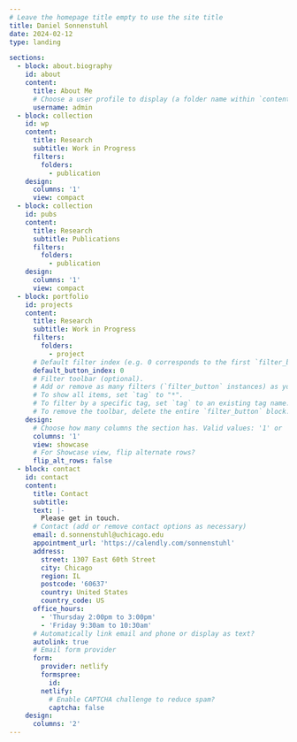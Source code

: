 ```yaml
---
# Leave the homepage title empty to use the site title
title: Daniel Sonnenstuhl
date: 2024-02-12
type: landing

sections:
  - block: about.biography
    id: about
    content:
      title: About Me
      # Choose a user profile to display (a folder name within `content/authors/`)
      username: admin
  - block: collection
    id: wp
    content:
      title: Research
      subtitle: Work in Progress
      filters:
        folders:
          - publication
    design:
      columns: '1'
      view: compact
  - block: collection
    id: pubs
    content:
      title: Research
      subtitle: Publications
      filters:
        folders:
          - publication
    design:
      columns: '1'
      view: compact
  - block: portfolio
    id: projects
    content:
      title: Research
      subtitle: Work in Progress
      filters:
        folders:
          - project
      # Default filter index (e.g. 0 corresponds to the first `filter_button` instance below).
      default_button_index: 0
      # Filter toolbar (optional).
      # Add or remove as many filters (`filter_button` instances) as you like.
      # To show all items, set `tag` to "*".
      # To filter by a specific tag, set `tag` to an existing tag name.
      # To remove the toolbar, delete the entire `filter_button` block.
    design:
      # Choose how many columns the section has. Valid values: '1' or '2'.
      columns: '1'
      view: showcase
      # For Showcase view, flip alternate rows?
      flip_alt_rows: false
  - block: contact
    id: contact
    content:
      title: Contact
      subtitle:
      text: |-
        Please get in touch.
      # Contact (add or remove contact options as necessary)
      email: d.sonnenstuhl@uchicago.edu
      appointment_url: 'https://calendly.com/sonnenstuhl'
      address:
        street: 1307 East 60th Street
        city: Chicago
        region: IL
        postcode: '60637'
        country: United States
        country_code: US
      office_hours:
        - 'Thursday 2:00pm to 3:00pm'
        - 'Friday 9:30am to 10:30am'
      # Automatically link email and phone or display as text?
      autolink: true
      # Email form provider
      form:
        provider: netlify
        formspree:
          id:
        netlify:
          # Enable CAPTCHA challenge to reduce spam?
          captcha: false
    design:
      columns: '2'
---
```

